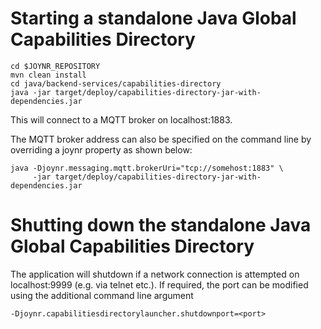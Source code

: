 # Starting a standalone Java Global Capabilities Directory

```
cd $JOYNR_REPOSITORY
mvn clean install
cd java/backend-services/capabilities-directory
java -jar target/deploy/capabilities-directory-jar-with-dependencies.jar
```

This will connect to a MQTT broker on localhost:1883.

The MQTT broker address can also be specified on the command
line by overriding a joynr property as shown below:

```
java -Djoynr.messaging.mqtt.brokerUri="tcp://somehost:1883" \
     -jar target/deploy/capabilities-directory-jar-with-dependencies.jar
```

# Shutting down the standalone Java Global Capabilities Directory

The application will shutdown if a network connection is attempted on localhost:9999 (e.g. via
telnet etc.). If required, the port can be modified using the additional command line argument
```
-Djoynr.capabilitiesdirectorylauncher.shutdownport=<port>
```

